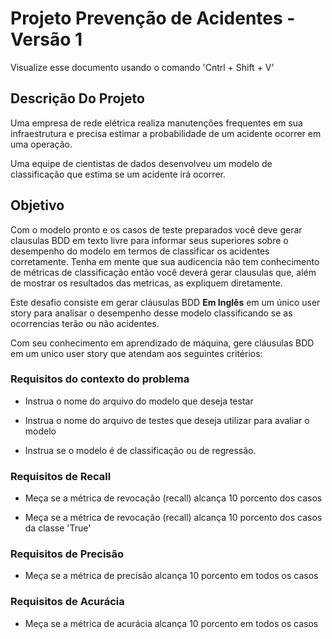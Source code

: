 # Projeto Prevenção de Acidentes - Versão 1

Visualize esse documento usando o comando 'Cntrl + Shift + V'

## Descrição Do Projeto

Uma empresa de rede elétrica realiza manutenções frequentes em sua infraestrutura e precisa estimar a probabilidade de um acidente ocorrer em uma operação.

Uma equipe de cientistas de dados desenvolveu um modelo de classificação que estima se um acidente irá ocorrer.


## Objetivo

Com o modelo pronto e os casos de teste preparados você deve gerar clausulas BDD em texto livre para informar seus superiores sobre o desempenho do modelo em termos de classificar os acidentes corretamente. Tenha em mente que sua audicencia não tem conhecimento de métricas de classificação então você deverá gerar clausulas que, além de mostrar os resultados das metricas, as expliquem diretamente.

Este desafio consiste em gerar cláusulas BDD __Em Inglês__ em um único user story para analisar o desempenho desse modelo classificando se as ocorrencias terão ou não acidentes.

Com seu conhecimento em aprendizado de máquina, gere cláusulas BDD em um unico user story que atendam aos seguintes critérios:

### Requisitos do contexto do problema

- Instrua o nome do arquivo do modelo que deseja testar

- Instrua o nome do arquivo de testes que deseja utilizar para avaliar o modelo

- Instrua se o modelo é de classificação ou de regressão.

### Requisitos de Recall

- Meça se a métrica de revocação (recall) alcança 10 porcento dos casos 

- Meça se a métrica de revocação (recall) alcança 10 porcento dos casos da classe 'True'


### Requisitos de Precisão

- Meça se a métrica de precisão alcança 10 porcento em todos os casos


### Requisitos de Acurácia

- Meça se a métrica de acurácia alcança 10 porcento em todos os casos
